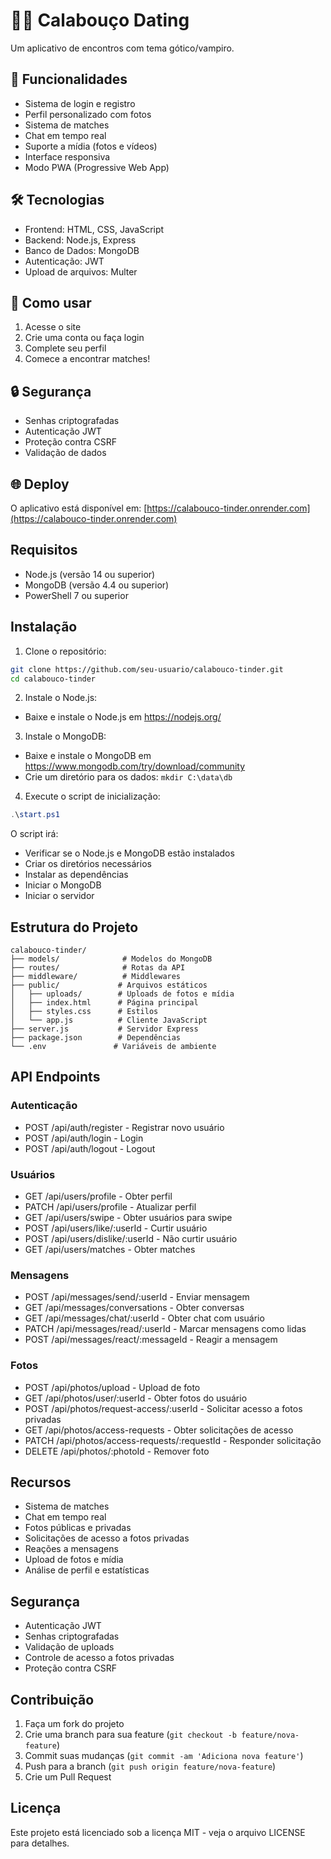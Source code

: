 # 🧛‍♂️ Calabouço Dating

Um aplicativo de encontros com tema gótico/vampiro.

## 🚀 Funcionalidades

- Sistema de login e registro
- Perfil personalizado com fotos
- Sistema de matches
- Chat em tempo real
- Suporte a mídia (fotos e vídeos)
- Interface responsiva
- Modo PWA (Progressive Web App)

## 🛠️ Tecnologias

- Frontend: HTML, CSS, JavaScript
- Backend: Node.js, Express
- Banco de Dados: MongoDB
- Autenticação: JWT
- Upload de arquivos: Multer

## 📱 Como usar

1. Acesse o site
2. Crie uma conta ou faça login
3. Complete seu perfil
4. Comece a encontrar matches!

## 🔒 Segurança

- Senhas criptografadas
- Autenticação JWT
- Proteção contra CSRF
- Validação de dados

## 🌐 Deploy

O aplicativo está disponível em: [https://calabouco-tinder.onrender.com](https://calabouco-tinder.onrender.com)

## Requisitos

- Node.js (versão 14 ou superior)
- MongoDB (versão 4.4 ou superior)
- PowerShell 7 ou superior

## Instalação

1. Clone o repositório:
```bash
git clone https://github.com/seu-usuario/calabouco-tinder.git
cd calabouco-tinder
```

2. Instale o Node.js:
- Baixe e instale o Node.js em https://nodejs.org/

3. Instale o MongoDB:
- Baixe e instale o MongoDB em https://www.mongodb.com/try/download/community
- Crie um diretório para os dados: `mkdir C:\data\db`

4. Execute o script de inicialização:
```powershell
.\start.ps1
```

O script irá:
- Verificar se o Node.js e MongoDB estão instalados
- Criar os diretórios necessários
- Instalar as dependências
- Iniciar o MongoDB
- Iniciar o servidor

## Estrutura do Projeto

```
calabouco-tinder/
├── models/              # Modelos do MongoDB
├── routes/              # Rotas da API
├── middleware/          # Middlewares
├── public/             # Arquivos estáticos
│   ├── uploads/        # Uploads de fotos e mídia
│   ├── index.html      # Página principal
│   ├── styles.css      # Estilos
│   └── app.js          # Cliente JavaScript
├── server.js           # Servidor Express
├── package.json        # Dependências
└── .env               # Variáveis de ambiente
```

## API Endpoints

### Autenticação
- POST /api/auth/register - Registrar novo usuário
- POST /api/auth/login - Login
- POST /api/auth/logout - Logout

### Usuários
- GET /api/users/profile - Obter perfil
- PATCH /api/users/profile - Atualizar perfil
- GET /api/users/swipe - Obter usuários para swipe
- POST /api/users/like/:userId - Curtir usuário
- POST /api/users/dislike/:userId - Não curtir usuário
- GET /api/users/matches - Obter matches

### Mensagens
- POST /api/messages/send/:userId - Enviar mensagem
- GET /api/messages/conversations - Obter conversas
- GET /api/messages/chat/:userId - Obter chat com usuário
- PATCH /api/messages/read/:userId - Marcar mensagens como lidas
- POST /api/messages/react/:messageId - Reagir a mensagem

### Fotos
- POST /api/photos/upload - Upload de foto
- GET /api/photos/user/:userId - Obter fotos do usuário
- POST /api/photos/request-access/:userId - Solicitar acesso a fotos privadas
- GET /api/photos/access-requests - Obter solicitações de acesso
- PATCH /api/photos/access-requests/:requestId - Responder solicitação
- DELETE /api/photos/:photoId - Remover foto

## Recursos

- Sistema de matches
- Chat em tempo real
- Fotos públicas e privadas
- Solicitações de acesso a fotos privadas
- Reações a mensagens
- Upload de fotos e mídia
- Análise de perfil e estatísticas

## Segurança

- Autenticação JWT
- Senhas criptografadas
- Validação de uploads
- Controle de acesso a fotos privadas
- Proteção contra CSRF

## Contribuição

1. Faça um fork do projeto
2. Crie uma branch para sua feature (`git checkout -b feature/nova-feature`)
3. Commit suas mudanças (`git commit -am 'Adiciona nova feature'`)
4. Push para a branch (`git push origin feature/nova-feature`)
5. Crie um Pull Request

## Licença

Este projeto está licenciado sob a licença MIT - veja o arquivo LICENSE para detalhes. 